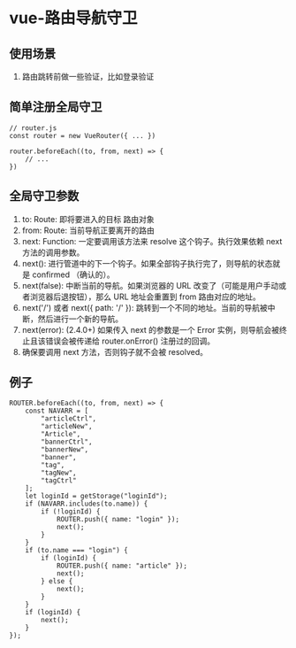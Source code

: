 # vue-路由导航守卫
## 使用场景
1. 路由跳转前做一些验证，比如登录验证

## 简单注册全局守卫

```
// router.js
const router = new VueRouter({ ... })

router.beforeEach((to, from, next) => {
    // ...
})
```

## 全局守卫参数
1. to: Route: 即将要进入的目标 路由对象
2. from: Route: 当前导航正要离开的路由
3. next: Function: 一定要调用该方法来 resolve 这个钩子。执行效果依赖 next 方法的调用参数。
4. next(): 进行管道中的下一个钩子。如果全部钩子执行完了，则导航的状态就是 confirmed （确认的）。
5. next(false): 中断当前的导航。如果浏览器的 URL 改变了（可能是用户手动或者浏览器后退按钮），那么 URL 地址会重置到 from 路由对应的地址。
6. next('/') 或者 next({ path: '/' }): 跳转到一个不同的地址。当前的导航被中断，然后进行一个新的导航。
7. next(error): (2.4.0+) 如果传入 next 的参数是一个 Error 实例，则导航会被终止且该错误会被传递给 router.onError() 注册过的回调。
8. 确保要调用 next 方法，否则钩子就不会被 resolved。

## 例子

```
ROUTER.beforeEach((to, from, next) => {
    const NAVARR = [
        "articleCtrl",
        "articleNew",
        "Article",
        "bannerCtrl",
        "bannerNew",
        "banner",
        "tag",
        "tagNew",
        "tagCtrl"
    ];
    let loginId = getStorage("loginId");
    if (NAVARR.includes(to.name)) {
        if (!loginId) {
            ROUTER.push({ name: "login" });
            next();
        }
    }
    if (to.name === "login") {
        if (loginId) {
            ROUTER.push({ name: "article" });
            next();
        } else {
            next();
        }
    }
    if (loginId) {
        next();
    }
});
```